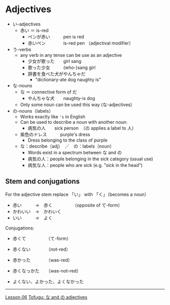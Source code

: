 # Adjectives

-  い-adjectives
	- 赤い ＝ is-red
		- ペンが赤い　　　pen is red
		- 赤いペン　　　　is-red pen （adjectival modifier）
- う-verbs
	- any verb in any tense can be use as an adjective
		- 少女が歌った　　girl sang
		- 歌った少女　　　(who-)sang girl
		- 辞書を食べた犬がやんちゃだ
			- "dictionary-ate dog naughty is"
- な-nouns
	- な ＝ connective form of だ
		- やんちゃな犬　　naughty-is dog
	- Only some noun can be used this way (な-adjectives)
- の-nouns（labels）
	- Works exactly like `'s` in English
	- Can be used to describe a noun with another noun:
		- 病気の人　　sick person　（の applies a label to 人）
	- 紫色のドレス　　　purple's dress
		- Dress belonging to the class of purple
	- な：describe（adj）　／　の：labels（noun）
		- Words exist in a spectrum between な and の
		- 病気の人：people belonging in the sick category (usual use)
		- 病気な人：people who are sick (e.g. "sick in the head")

## Stem and conjugations

For the adjective stem replace 「い」 with 「く」（becomes a noun）
- 赤い　　　→　赤く　　　　　（opposite of て-form）
- かわいい　→　かわいく
- いい　　　→　よく

Conjugations:
- 赤くて　　　　　（て-form）
- 赤くない　　　　（not-red）
- 赤かった　　　　（was-red）
- 赤くなっかた　　（was-not-red）

- よくない、よかった、よくなかった

----

[Lesson 06](https://youtu.be/iyVZlaEqU24?list=PLg9uYxuZf8x_A-vcqqyOFZu06WlhnypWj)
[Tofugu: な and の adjectives](https://www.tofugu.com/japanese/na-adjectives-no-adjectives/)
